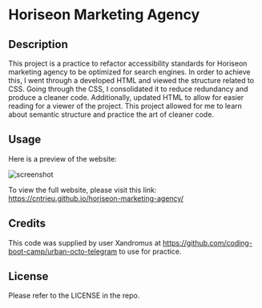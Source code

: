 # Horiseon Marketing Agency

## Description

This project is a practice to refactor accessibility standards for Horiseon marketing agency to be optimized for search engines. In order to achieve this, I went through a developed HTML and viewed the structure related to CSS. Going through the CSS, I consolidated it to reduce redundancy and produce a cleaner code. Additionally, updated HTML to allow for easier reading for a viewer of the project. This project allowed for me to learn about semantic structure and practice the art of cleaner code.

## Usage

Here is a preview of the website:

![screenshot](https://user-images.githubusercontent.com/89812084/206830116-fecce44f-0b35-4ecb-a5f0-893c2ef5fe06.jpg)

To view the full website, please visit this link:
<https://cntrieu.github.io/horiseon-marketing-agency/>

## Credits

This code was supplied by user Xandromus at https://github.com/coding-boot-camp/urban-octo-telegram to use for practice.

## License

Please refer to the LICENSE in the repo.
